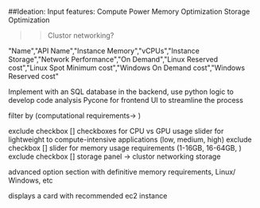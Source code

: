 ##Ideation:
Input features:
Compute Power
Memory Optimization
Storage Optimization
>>Clustor networking?

"Name","API Name","Instance Memory","vCPUs","Instance Storage","Network Performance","On Demand","Linux Reserved cost","Linux Spot Minimum cost","Windows On Demand cost","Windows Reserved cost"


Implement with an SQL database in the backend, use python logic to develop code analysis
Pycone for frontend UI to streamline the process

filter by (computational requirements-> )

exclude checkbox []
checkboxes for CPU vs GPU usage
slider for lightweight to compute-intensive applications
(low, medium, high)
exclude checkbox []
slider for memory usage requirements
(1-16GB, 16-64GB, )
exclude checkbox []
storage panel
-> clustor networking
storage 


advanced option section with definitive memory requirements, Linux/ Windows, etc

displays a card with recommended ec2 instance
